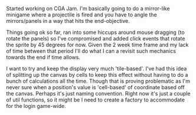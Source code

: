 Started working on CGA Jam. I'm basically going to do a mirror-like minigame where a projectile is fired and you have to angle the mirrors/panels in a way that hits the end-objective.

Things going ok so far, ran into some hiccups around mouse dragging (to rotate the panels) so I've compromised and added click events that rotate the sprite by 45 degrees for now. Given the 2 week time frame and my lack of time between that period I'll do what I can a revisit such mechanics towards the end if time allows.

I want to try and keep the display very much 'tile-based'. I've had this idea of splitting up the canvas by cells to keep this effect without having to do a bunch of calculations all the time. Though that is proving problematic as I'm never sure when a position's value is 'cell-based' of coordinate based off the canvas. Perhaps it's just naming convention. Right now it's just a couple of util functions, so it might be I need to create a factory to accommodate for the login game-wide.
